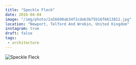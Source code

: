 ```yaml
---
title: "Speckle Fleck"
date: 2016-04-04
image: "/img/photo/2a56690ab34f2cdeb3b75b16f6613811.jpg"
location: "Newport, Telford And Wrekin, United Kingdom"
instagram: true
draft: false
tags:
 - architecture
---
```


![Speckle Fleck](/img/photo/2a56690ab34f2cdeb3b75b16f6613811.jpg)
